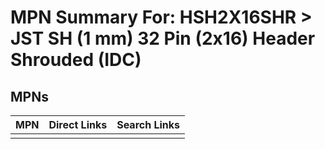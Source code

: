 



# MPN Summary For: HSH2X16SHR > JST SH (1 mm) 32 Pin (2x16) Header Shrouded (IDC)

## MPNs
  

|MPN|Direct Links|Search Links|
| :--- | :--- | :--- |
||||
